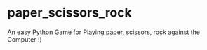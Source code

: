 # paper_scissors_rock
An easy Python Game for Playing paper, scissors, rock against the Computer :)
